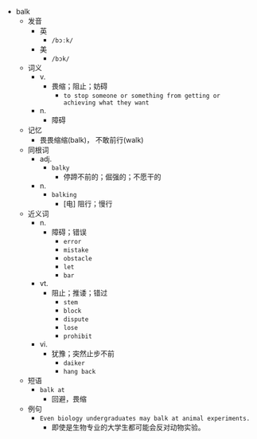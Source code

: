 - balk
  - 发音
    - 英
      - `/bɔːk/`
    - 美
      - `/bɔk/`
  - 词义
    - v.
      - 畏缩；阻止；妨碍
        - `to stop someone or something from getting or achieving what they want`
    - n.
      - 障碍
  - 记忆
    - 畏畏缩缩(balk)， 不敢前行(walk)
  - 同根词
    - adj.
      - `balky`
        - 停蹄不前的；倔强的；不愿干的
    - n.
      - `balking`
        - [电] 阻行；慢行
  - 近义词
    - n.
      - 障碍；错误
        - `error`
        - `mistake`
        - `obstacle`
        - `let`
        - `bar`
    - vt.
      - 阻止；推诿；错过
        - `stem`
        - `block`
        - `dispute`
        - `lose`
        - `prohibit`
    - vi.
      - 犹豫；突然止步不前
        - `daiker`
        - `hang back`
  - 短语
    - `balk at`
      - 回避，畏缩 
  - 例句
    - `Even biology undergraduates may balk at animal experiments.`
      - 即使是生物专业的大学生都可能会反对动物实验。

